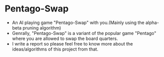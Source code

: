 # Pentago-Swap
* An AI playing game "Pentago-Swap" with you.(Mainly using the alpha-beta pruning algorithm)
* Genrally, "Pentago-Swap" is a variant of the popular game "Pentago" where you are allowed to swap the board quarters. 
* I write a report so please feel free to know more about the ideas/algorithms of this project from that.
